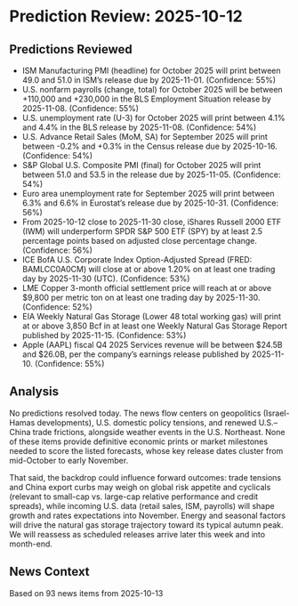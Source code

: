 # Prediction Review: 2025-10-12

## Predictions Reviewed

- ISM Manufacturing PMI (headline) for October 2025 will print between 49.0 and 51.0 in ISM’s release due by 2025-11-01. (Confidence: 55%)
- U.S. nonfarm payrolls (change, total) for October 2025 will be between +110,000 and +230,000 in the BLS Employment Situation release by 2025-11-08. (Confidence: 55%)
- U.S. unemployment rate (U-3) for October 2025 will print between 4.1% and 4.4% in the BLS release by 2025-11-08. (Confidence: 54%)
- U.S. Advance Retail Sales (MoM, SA) for September 2025 will print between -0.2% and +0.3% in the Census release due by 2025-10-16. (Confidence: 54%)
- S&P Global U.S. Composite PMI (final) for October 2025 will print between 51.0 and 53.5 in the release due by 2025-11-05. (Confidence: 54%)
- Euro area unemployment rate for September 2025 will print between 6.3% and 6.6% in Eurostat’s release due by 2025-10-31. (Confidence: 56%)
- From 2025-10-12 close to 2025-11-30 close, iShares Russell 2000 ETF (IWM) will underperform SPDR S&P 500 ETF (SPY) by at least 2.5 percentage points based on adjusted close percentage change. (Confidence: 56%)
- ICE BofA U.S. Corporate Index Option-Adjusted Spread (FRED: BAMLCC0A0CM) will close at or above 1.20% on at least one trading day by 2025-11-30 (UTC). (Confidence: 53%)
- LME Copper 3-month official settlement price will reach at or above $9,800 per metric ton on at least one trading day by 2025-11-30. (Confidence: 52%)
- EIA Weekly Natural Gas Storage (Lower 48 total working gas) will print at or above 3,850 Bcf in at least one Weekly Natural Gas Storage Report published by 2025-11-15. (Confidence: 53%)
- Apple (AAPL) fiscal Q4 2025 Services revenue will be between $24.5B and $26.0B, per the company’s earnings release published by 2025-11-10. (Confidence: 55%)

## Analysis

No predictions resolved today. The news flow centers on geopolitics (Israel-Hamas developments), U.S. domestic policy tensions, and renewed U.S.–China trade frictions, alongside weather events in the U.S. Northeast. None of these items provide definitive economic prints or market milestones needed to score the listed forecasts, whose key release dates cluster from mid-October to early November.

That said, the backdrop could influence forward outcomes: trade tensions and China export curbs may weigh on global risk appetite and cyclicals (relevant to small-cap vs. large-cap relative performance and credit spreads), while incoming U.S. data (retail sales, ISM, payrolls) will shape growth and rates expectations into November. Energy and seasonal factors will drive the natural gas storage trajectory toward its typical autumn peak. We will reassess as scheduled releases arrive later this week and into month-end.

## News Context

Based on 93 news items from 2025-10-13
